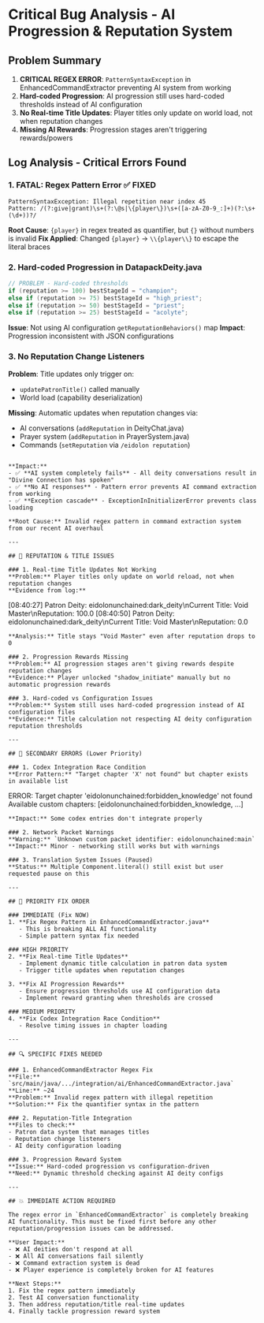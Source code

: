 # Critical Bug Analysis - AI Progression & Reputation System

## Problem Summary
1. **CRITICAL REGEX ERROR**: `PatternSyntaxException` in EnhancedCommandExtractor preventing AI system from working
2. **Hard-coded Progression**: AI progression still uses hard-coded thresholds instead of AI configuration 
3. **No Real-time Title Updates**: Player titles only update on world load, not when reputation changes
4. **Missing AI Rewards**: Progression stages aren't triggering rewards/powers

## Log Analysis - Critical Errors Found

### 1. **FATAL: Regex Pattern Error** ✅ FIXED
```
PatternSyntaxException: Illegal repetition near index 45
Pattern: /(?:give|grant)\s+(?:\@s|\{player\})\s+([a-zA-Z0-9_:]+)(?:\s+(\d+))?/
```
**Root Cause**: `{player}` in regex treated as quantifier, but `{}` without numbers is invalid
**Fix Applied**: Changed `{player}` → `\\{player\\}` to escape the literal braces

### 2. **Hard-coded Progression in DatapackDeity.java**
```java
// PROBLEM - Hard-coded thresholds
if (reputation >= 100) bestStageId = "champion";
else if (reputation >= 75) bestStageId = "high_priest";
else if (reputation >= 50) bestStageId = "priest";
else if (reputation >= 25) bestStageId = "acolyte";
```
**Issue**: Not using AI configuration `getReputationBehaviors()` map
**Impact**: Progression inconsistent with JSON configurations

### 3. **No Reputation Change Listeners**
**Problem**: Title updates only trigger on:
- `updatePatronTitle()` called manually
- World load (capability deserialization)

**Missing**: Automatic updates when reputation changes via:
- AI conversations (`addReputation` in DeityChat.java)
- Prayer system (`addReputation` in PrayerSystem.java)
- Commands (`setReputation` via `/eidolon reputation`)
```

**Impact:** 
- ✅ **AI system completely fails** - All deity conversations result in "Divine Connection has spoken" 
- ✅ **No AI responses** - Pattern error prevents AI command extraction from working
- ✅ **Exception cascade** - ExceptionInInitializerError prevents class loading

**Root Cause:** Invalid regex pattern in command extraction system from our recent AI overhaul

---

## 🔧 REPUTATION & TITLE ISSUES

### 1. Real-time Title Updates Not Working
**Problem:** Player titles only update on world reload, not when reputation changes  
**Evidence from log:**
```
[08:40:27] Patron Deity: eidolonunchained:dark_deity\nCurrent Title: Void Master\nReputation: 100.0
[08:40:50] Patron Deity: eidolonunchained:dark_deity\nCurrent Title: Void Master\nReputation: 0.0
```
**Analysis:** Title stays "Void Master" even after reputation drops to 0

### 2. Progression Rewards Missing  
**Problem:** AI progression stages aren't giving rewards despite reputation changes
**Evidence:** Player unlocked "shadow_initiate" manually but no automatic progression rewards

### 3. Hard-coded vs Configuration Issues
**Problem:** System still uses hard-coded progression instead of AI configuration files
**Evidence:** Title calculation not respecting AI deity configuration reputation thresholds

---

## 🚫 SECONDARY ERRORS (Lower Priority)

### 1. Codex Integration Race Condition
**Error Pattern:** "Target chapter 'X' not found" but chapter exists in available list
```
ERROR: Target chapter 'eidolonunchained:forbidden_knowledge' not found
Available custom chapters: [eidolonunchained:forbidden_knowledge, ...]
```
**Impact:** Some codex entries don't integrate properly

### 2. Network Packet Warnings
**Warning:** `Unknown custom packet identifier: eidolonunchained:main`
**Impact:** Minor - networking still works but with warnings

### 3. Translation System Issues (Paused)
**Status:** Multiple Component.literal() still exist but user requested pause on this

---

## 🎯 PRIORITY FIX ORDER

### IMMEDIATE (Fix NOW)
1. **Fix Regex Pattern in EnhancedCommandExtractor.java**
   - This is breaking ALL AI functionality
   - Simple pattern syntax fix needed

### HIGH PRIORITY 
2. **Fix Real-time Title Updates**
   - Implement dynamic title calculation in patron data system
   - Trigger title updates when reputation changes

3. **Fix AI Progression Rewards**
   - Ensure progression thresholds use AI configuration data
   - Implement reward granting when thresholds are crossed

### MEDIUM PRIORITY
4. **Fix Codex Integration Race Condition**
   - Resolve timing issues in chapter loading

---

## 🔍 SPECIFIC FIXES NEEDED

### 1. EnhancedCommandExtractor Regex Fix
**File:** `src/main/java/.../integration/ai/EnhancedCommandExtractor.java`
**Line:** ~24
**Problem:** Invalid regex pattern with illegal repetition
**Solution:** Fix the quantifier syntax in the pattern

### 2. Reputation-Title Integration
**Files to check:**
- Patron data system that manages titles
- Reputation change listeners 
- AI deity configuration loading

### 3. Progression Reward System
**Issue:** Hard-coded progression vs configuration-driven
**Need:** Dynamic threshold checking against AI deity configs

---

## 💥 IMMEDIATE ACTION REQUIRED

The regex error in `EnhancedCommandExtractor` is completely breaking AI functionality. This must be fixed first before any other reputation/progression issues can be addressed.

**User Impact:**
- ❌ AI deities don't respond at all
- ❌ All AI conversations fail silently  
- ❌ Command extraction system is dead
- ❌ Player experience is completely broken for AI features

**Next Steps:**
1. Fix the regex pattern immediately
2. Test AI conversation functionality  
3. Then address reputation/title real-time updates
4. Finally tackle progression reward system
